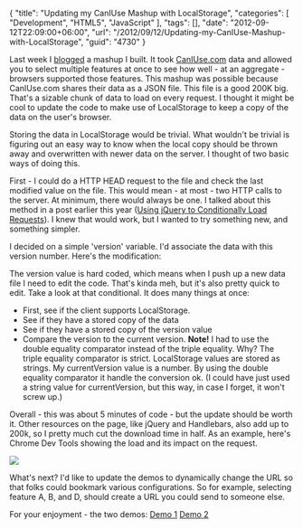 {
	"title": "Updating my CanIUse Mashup with LocalStorage",
	"categories": [
		"Development",
		"HTML5",
		"JavaScript"
	],
	"tags": [],
	"date": "2012-09-12T22:09:00+06:00",
	"url": "/2012/09/12/Updating-my-CanIUse-Mashup-with-LocalStorage",
	"guid": "4730"
}

Last week I <a href="http://www.raymondcamden.com/index.cfm/2012/9/4/Mashups-of-CanIUsecom-data">blogged</a> a mashup I built. It took <a href="http://caniuse.com">CanIUse.com</a> data and allowed you to select multiple features at once to see how well - at an aggregate - browsers supported those features. This mashup was possible because CanIUse.com shares their data as a JSON file. This file is a good 200K big. That's a sizable chunk of data to load on every request. I thought it might be cool to update the code to make use of LocalStorage to keep a copy of the data on the user's browser.
<!--more-->
Storing the data in LocalStorage would be trivial. What wouldn't be trivial is figuring out an easy way to know when the local copy should be thrown away and overwritten with newer data on the server. I thought of two basic ways of doing this.

First - I could do a HTTP HEAD request to the file and check the last modified value on the file. This would mean - at most - two HTTP calls to the server. At minimum, there would always be one. I talked about this method in a post earlier this year (<a href="http://www.raymondcamden.com/index.cfm/2012/4/5/Using-jQuery-to-conditionally-load-requests">Using jQuery to Conditionally Load Requests</a>). I knew that would work, but I wanted to try something new, and something simpler.

I decided on a simple 'version' variable. I'd associate the data with this version number. Here's the modification:

<script src="https://gist.github.com/3711150.js?file=gistfile1.js"></script>

The version value is hard coded, which means when I push up a new data file I need to edit the code. That's kinda meh, but it's also pretty quick to edit. Take a look at that conditional. It does many things at once:

<ul>
<li>First, see if the client supports LocalStorage.
<li>See if they have a stored copy of the data
<li>See if they have a stored copy of the version value
<li>Compare the version to the current version. <b>Note!</b> I had to use the double equality comparator instead of the triple equality. Why? The triple equality comparator is strict. LocalStorage values are stored as strings. My currentVersion value is a number. By using the double equality comparator it handle the conversion ok. (I could have just used a string value for currentVersion, but this way, in case I forget, it won't screw up.)
</ul>

Overall - this was about 5 minutes of code - but the update should be worth it. Other resources on the page, like jQuery and Handlebars, also add up to 200k, so I pretty much cut the download time in half. As an example, here's Chrome Dev Tools showing the load and its impact on the request.

<img src="http://www.raymondcamden.com/images/screenshot24.png" />

What's next? I'd like to update the demos to dynamically change the URL so that folks could bookmark various configurations. So for example, selecting feature A, B, and D, should create a URL you could send to someone else.

For your enjoyment - the two demos:
<a href="http://www.raymondcamden.com/demos/2012/sep/4/caniusedemo/test1.html">Demo 1</a>
<a href="http://www.raymondcamden.com/demos/2012/sep/4/caniusedemo/test2.html">Demo 2</a>